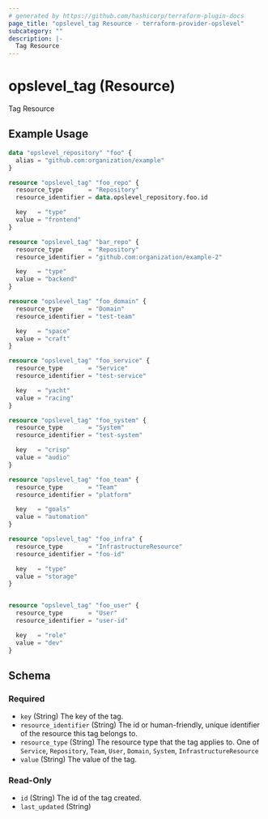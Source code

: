 ```yaml
---
# generated by https://github.com/hashicorp/terraform-plugin-docs
page_title: "opslevel_tag Resource - terraform-provider-opslevel"
subcategory: ""
description: |-
  Tag Resource
---
```


# opslevel_tag (Resource)

Tag Resource

## Example Usage

```terraform
data "opslevel_repository" "foo" {
  alias = "github.com:organization/example"
}

resource "opslevel_tag" "foo_repo" {
  resource_type       = "Repository"
  resource_identifier = data.opslevel_repository.foo.id

  key   = "type"
  value = "frontend"
}

resource "opslevel_tag" "bar_repo" {
  resource_type       = "Repository"
  resource_identifier = "github.com:organization/example-2"

  key   = "type"
  value = "backend"
}

resource "opslevel_tag" "foo_domain" {
  resource_type       = "Domain"
  resource_identifier = "test-team"

  key   = "space"
  value = "craft"
}

resource "opslevel_tag" "foo_service" {
  resource_type       = "Service"
  resource_identifier = "test-service"

  key   = "yacht"
  value = "racing"
}

resource "opslevel_tag" "foo_system" {
  resource_type       = "System"
  resource_identifier = "test-system"

  key   = "crisp"
  value = "audio"
}

resource "opslevel_tag" "foo_team" {
  resource_type       = "Team"
  resource_identifier = "platform"

  key   = "goals"
  value = "automation"
}

resource "opslevel_tag" "foo_infra" {
  resource_type       = "InfrastructureResource"
  resource_identifier = "foo-id"

  key   = "type"
  value = "storage"
}


resource "opslevel_tag" "foo_user" {
  resource_type       = "User"
  resource_identifier = "user-id"

  key   = "role"
  value = "dev"
}
```

<!-- schema generated by tfplugindocs -->
## Schema

### Required

- `key` (String) The key of the tag.
- `resource_identifier` (String) The id or human-friendly, unique identifier of the resource this tag belongs to.
- `resource_type` (String) The resource type that the tag applies to. One of `Service`, `Repository`, `Team`, `User`, `Domain`, `System`, `InfrastructureResource`
- `value` (String) The value of the tag.

### Read-Only

- `id` (String) The id of the tag created.
- `last_updated` (String)


